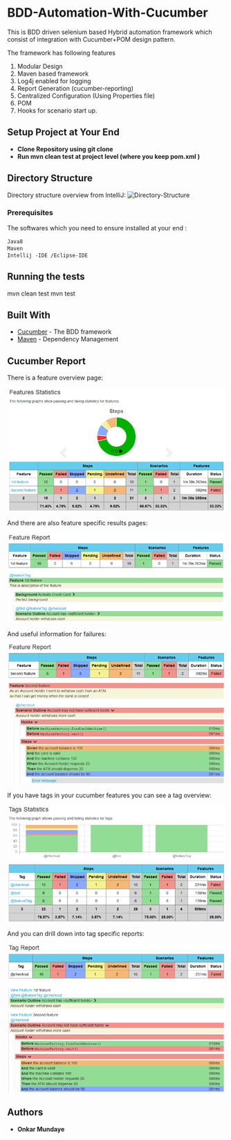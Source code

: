 # BDD-Automation-With-Cucumber

This is BDD driven selenium based Hybrid automation framework which consist of integration with Cucumber+POM design pattern.

The framework has following features 

1. Modular Design
2. Maven based framework
3. Log4j enabled for logging
4. Report Generation (cucumber-reporting) 
5. Centralized Configuration (Using Properties file)
6. POM
7. Hooks for scenario start up.

## Setup Project at Your End
- **Clone Repository using git clone** 
- **Run mvn clean test at project level (where you keep pom.xml )** 

## Directory Structure
Directory structure overview from IntelliJ:
![Directory-Structure](https://github.com/onkarmundaye18/BDDAutomationWithCucumber/blob/master/blob/DirectoryStructure.JPG)

### Prerequisites

The softwares which you need to ensure installed at your end : 

```
Java8
Maven
Intellij -IDE /Eclipse-IDE
```

## Running the tests

mvn clean test
mvn test

## Built With

* [Cucumber](https://cucumber.io/tools/cucumber-open/) - The BDD framework
* [Maven](https://maven.apache.org/) - Dependency Management

## Cucumber Report

There is a feature overview page:

![feature overview page](https://github.com/damianszczepanik/cucumber-reporting/raw/master/.README/feature-overview.png)

And there are also feature specific results pages:

![feature specific page passing](https://github.com/damianszczepanik/cucumber-reporting/raw/master/.README/feature-passed.png)

And useful information for failures:

![feature specific page passing](https://github.com/damianszczepanik/cucumber-reporting/raw/master/.README/feature-failed.png)

If you have tags in your cucumber features you can see a tag overview:

![Tag overview](https://github.com/damianszczepanik/cucumber-reporting/raw/master/.README/tag-overview.png)

And you can drill down into tag specific reports:

![Tag report](https://github.com/damianszczepanik/cucumber-reporting/raw/master/.README/tag-report.png)



## Authors

* **Onkar Mundaye**


